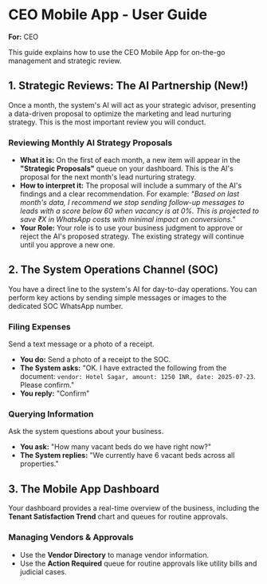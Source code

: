 # CEO Mobile App - User Guide

**For:** CEO

This guide explains how to use the CEO Mobile App for on-the-go management and strategic review.

## 1. Strategic Reviews: The AI Partnership (New!)

Once a month, the system's AI will act as your strategic advisor, presenting a data-driven proposal to optimize the marketing and lead nurturing strategy. This is the most important review you will conduct.

### Reviewing Monthly AI Strategy Proposals

*   **What it is:** On the first of each month, a new item will appear in the **"Strategic Proposals"** queue on your dashboard. This is the AI's proposal for the next month's lead nurturing strategy.
*   **How to interpret it:** The proposal will include a summary of the AI's findings and a clear recommendation. For example: *"Based on last month's data, I recommend we stop sending follow-up messages to leads with a score below 60 when vacancy is at 0%. This is projected to save ₹X in WhatsApp costs with minimal impact on conversions."*
*   **Your Role:** Your role is to use your business judgment to approve or reject the AI's proposed strategy. The existing strategy will continue until you approve a new one.

## 2. The System Operations Channel (SOC)

You have a direct line to the system's AI for day-to-day operations. You can perform key actions by sending simple messages or images to the dedicated SOC WhatsApp number.

### Filing Expenses
Send a text message or a photo of a receipt.

*   **You do:** Send a photo of a receipt to the SOC.
*   **The System asks:** "OK. I have extracted the following from the document: `vendor: Hotel Sagar, amount: 1250 INR, date: 2025-07-23`. Please confirm."
*   **You reply:** "Confirm"

### Querying Information
Ask the system questions about your business.

*   **You ask:** "How many vacant beds do we have right now?"
*   **The System replies:** "We currently have 6 vacant beds across all properties."

## 3. The Mobile App Dashboard

Your dashboard provides a real-time overview of the business, including the **Tenant Satisfaction Trend** chart and queues for routine approvals.

### Managing Vendors & Approvals
*   Use the **Vendor Directory** to manage vendor information.
*   Use the **Action Required** queue for routine approvals like utility bills and judicial cases.
